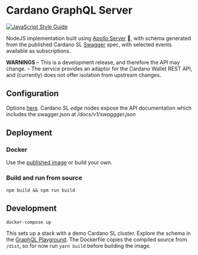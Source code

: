 # Cardano GraphQL Server
[![JavaScript Style Guide](https://cdn.rawgit.com/standard/standard/master/badge.svg)](https://github.com/standard/standard)

NodeJS implementation built using [Apollo Server](https://www.apollographql.com/docs/apollo-server/) 🚀, with schema generated from the published Cardano SL [Swagger](https://swagger.io/) spec, with selected events available as subscriptions.

**WARNINGS**
– This is a development release, and therefore the API may change.
– The service provides an adaptor for the Cardano Wallet REST API, and (currently) does not offer isolation from upstream changes.

## Configuration
Options [here](src/config.js). Cardano SL _edge_ nodes expose the API documentation which includes the swagger.json at _/docs/v1/swaggger.json_

## Deployment
### Docker
Use the [published image](https://hub.docker.com/r/rhyslbw/cardano-graphql) or build your own.
### Build and run from source
```
npm build && npm run build
```

## Development
```
docker-compose up
```
This sets up a stack with a demo Cardano SL cluster. Explore the schema in the [GraphQL Playground](http://localhost:4000/graphql). The Dockerfile copies the compiled source from `/dist`, so for now run `yarn build` before building the image.




